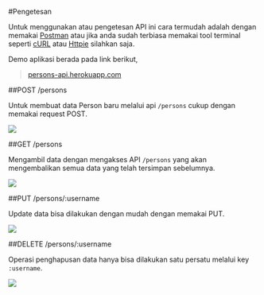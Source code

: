 #Pengetesan

Untuk menggunakan atau pengetesan API ini cara termudah adalah dengan memakai [Postman](https://www.getpostman.com/) atau jika anda sudah terbiasa memakai tool terminal seperti [cURL](http://curl.haxx.se/) atau [Httpie](https://github.com/jkbrzt/httpie) silahkan saja.

Demo aplikasi berada pada link berikut,

> [persons-api.herokuapp.com](persons-api.herokuapp.com)


##POST /persons 

Untuk membuat data Person baru melalui api `/persons` cukup dengan memakai request POST. 

![](https://raw.githubusercontent.com/junwatu/pengenalan-nodejs-gitbook/master/images/person-rest-post.png)


##GET /persons

Mengambil data dengan mengakses API `/persons` yang akan mengembalikan semua data yang telah tersimpan sebelumnya. 

![](https://raw.githubusercontent.com/junwatu/pengenalan-nodejs-gitbook/master/images/person-rest-get.png)


##PUT /persons/:username

Update data bisa dilakukan dengan mudah dengan memakai PUT.

![](https://raw.githubusercontent.com/junwatu/pengenalan-nodejs-gitbook/master/images/person-rest-update.png)


##DELETE /persons/:username

Operasi penghapusan data hanya bisa dilakukan satu persatu melalui key `:username`.

![](https://raw.githubusercontent.com/junwatu/pengenalan-nodejs-gitbook/master/images/person-rest-delete.png)